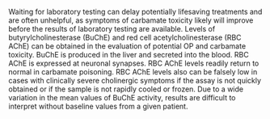 Waiting for laboratory testing can delay potentially lifesaving treatments and are often unhelpful, as symptoms of carbamate toxicity likely will improve before the results of laboratory testing are available. Levels of butyrylcholinesterase (BuChE) and red cell acetylcholinesterase (RBC AChE) can be obtained in the evaluation of potential OP and carbamate toxicity. BuChE is produced in the liver and secreted into the blood. RBC AChE is expressed at neuronal synapses. RBC AChE levels readily return to normal in carbamate poisoning. RBC AChE levels also can be falsely low in cases with clinically severe cholinergic symptoms if the assay is not quickly obtained or if the sample is not rapidly cooled or frozen. Due to a wide variation in the mean values of BuChE activity, results are difficult to interpret without baseline values from a given patient.